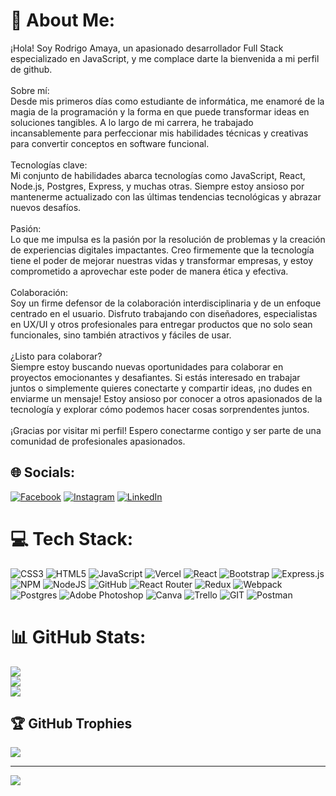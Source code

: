 # 💫 About Me:
¡Hola! Soy Rodrigo Amaya, un apasionado desarrollador Full Stack especializado en JavaScript, y me complace darte la bienvenida a mi perfil de github.<br><br>Sobre mí:<br>Desde mis primeros días como estudiante de informática, me enamoré de la magia de la programación y la forma en que puede transformar ideas en soluciones tangibles. A lo largo de mi carrera, he trabajado incansablemente para perfeccionar mis habilidades técnicas y creativas para convertir conceptos en software funcional.<br><br>Tecnologías clave:<br>Mi conjunto de habilidades abarca tecnologías como JavaScript, React, Node.js, Postgres, Express, y muchas otras. Siempre estoy ansioso por mantenerme actualizado con las últimas tendencias tecnológicas y abrazar nuevos desafíos.<br><br>Pasión:<br>Lo que me impulsa es la pasión por la resolución de problemas y la creación de experiencias digitales impactantes. Creo firmemente que la tecnología tiene el poder de mejorar nuestras vidas y transformar empresas, y estoy comprometido a aprovechar este poder de manera ética y efectiva.<br><br>Colaboración:<br>Soy un firme defensor de la colaboración interdisciplinaria y de un enfoque centrado en el usuario. Disfruto trabajando con diseñadores, especialistas en UX/UI y otros profesionales para entregar productos que no solo sean funcionales, sino también atractivos y fáciles de usar.<br><br>¿Listo para colaborar?<br>Siempre estoy buscando nuevas oportunidades para colaborar en proyectos emocionantes y desafiantes. Si estás interesado en trabajar juntos o simplemente quieres conectarte y compartir ideas, ¡no dudes en enviarme un mensaje! Estoy ansioso por conocer a otros apasionados de la tecnología y explorar cómo podemos hacer cosas sorprendentes juntos.<br><br>¡Gracias por visitar mi perfil! Espero conectarme contigo y ser parte de una comunidad de profesionales apasionados.


## 🌐 Socials:
[![Facebook](https://img.shields.io/badge/Facebook-%231877F2.svg?logo=Facebook&logoColor=white)](https://facebook.com/rodrigoamaya) [![Instagram](https://img.shields.io/badge/Instagram-%23E4405F.svg?logo=Instagram&logoColor=white)](https://www.instagram.com/rodri_amaya7/) [![LinkedIn](https://img.shields.io/badge/LinkedIn-%230077B5.svg?logo=linkedin&logoColor=white)](https://www.linkedin.com/in/rodrigo-amaya-9a04161b5/) 

# 💻 Tech Stack:
![CSS3](https://img.shields.io/badge/css3-%231572B6.svg?style=for-the-badge&logo=css3&logoColor=white) ![HTML5](https://img.shields.io/badge/html5-%23E34F26.svg?style=for-the-badge&logo=html5&logoColor=white) ![JavaScript](https://img.shields.io/badge/javascript-%23323330.svg?style=for-the-badge&logo=javascript&logoColor=%23F7DF1E) ![Vercel](https://img.shields.io/badge/vercel-%23000000.svg?style=for-the-badge&logo=vercel&logoColor=white) ![React](https://img.shields.io/badge/react-%2320232a.svg?style=for-the-badge&logo=react&logoColor=%2361DAFB) ![Bootstrap](https://img.shields.io/badge/bootstrap-%23563D7C.svg?style=for-the-badge&logo=bootstrap&logoColor=white) ![Express.js](https://img.shields.io/badge/express.js-%23404d59.svg?style=for-the-badge&logo=express&logoColor=%2361DAFB) ![NPM](https://img.shields.io/badge/NPM-%23000000.svg?style=for-the-badge&logo=npm&logoColor=white) ![NodeJS](https://img.shields.io/badge/node.js-6DA55F?style=for-the-badge&logo=node.js&logoColor=white) ![GitHub](https://img.shields.io/badge/GitHub-%23121011.svg?style=for-the-badge&logo=github&logoColor=white) ![React Router](https://img.shields.io/badge/React_Router-CA4245?style=for-the-badge&logo=react-router&logoColor=white) ![Redux](https://img.shields.io/badge/redux-%23593d88.svg?style=for-the-badge&logo=redux&logoColor=white) ![Webpack](https://img.shields.io/badge/webpack-%238DD6F9.svg?style=for-the-badge&logo=webpack&logoColor=black) ![Postgres](https://img.shields.io/badge/postgres-%23316192.svg?style=for-the-badge&logo=postgresql&logoColor=white) ![Adobe Photoshop](https://img.shields.io/badge/adobephotoshop-%2331A8FF.svg?style=for-the-badge&logo=adobephotoshop&logoColor=white) ![Canva](https://img.shields.io/badge/Canva-%2300C4CC.svg?style=for-the-badge&logo=Canva&logoColor=white) ![Trello](https://img.shields.io/badge/Trello-%23026AA7.svg?style=for-the-badge&logo=Trello&logoColor=white) ![GIT](https://img.shields.io/badge/Git-fc6d26?style=for-the-badge&logo=git&logoColor=white) ![Postman](https://img.shields.io/badge/Postman-FF6C37?style=for-the-badge&logo=postman&logoColor=white)
# 📊 GitHub Stats:
![](https://github-readme-stats.vercel.app/api?username=rodri154321&theme=vue-dark&hide_border=false&include_all_commits=true&count_private=true)<br/>
![](https://github-readme-streak-stats.herokuapp.com/?user=rodri154321&theme=vue-dark&hide_border=false)<br/>
![](https://github-readme-stats.vercel.app/api/top-langs/?username=rodri154321&theme=vue-dark&hide_border=false&include_all_commits=true&count_private=true&layout=compact)

## 🏆 GitHub Trophies
![](https://github-profile-trophy.vercel.app/?username=rodri154321&theme=radical&no-frame=false&no-bg=true&margin-w=4)

---
[![](https://visitcount.itsvg.in/api?id=rodri154321&icon=0&color=0)](https://visitcount.itsvg.in)

<!-- Proudly created with GPRM ( https://gprm.itsvg.in ) -->
